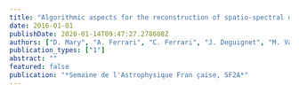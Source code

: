 ```yaml
---
title: "Algorithmic aspects for the reconstruction of spatio-spectral data cubes in the perspective of the SKA"
date: 2016-01-01
publishDate: 2020-01-14T09:47:27.278608Z
authors: ["D. Mary", "A. Ferrari", "C. Ferrari", "J. Deguignet", "M. Vannier"]
publication_types: ["1"]
abstract: ""
featured: false
publication: "*Semaine de l'Astrophysique Fran ̧caise, SF2A*"
---
```


